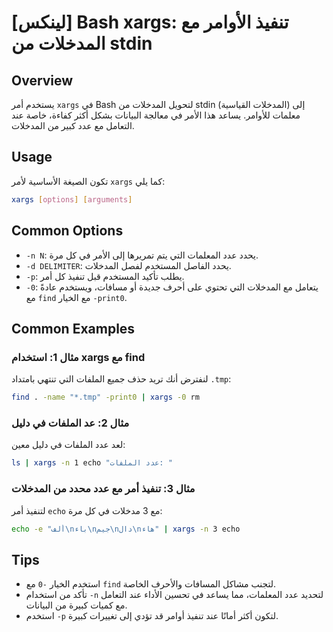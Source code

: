 # [لينكس] Bash xargs: تنفيذ الأوامر مع المدخلات من stdin

## Overview
يستخدم أمر `xargs` في Bash لتحويل المدخلات من stdin (المدخلات القياسية) إلى معلمات للأوامر. يساعد هذا الأمر في معالجة البيانات بشكل أكثر كفاءة، خاصة عند التعامل مع عدد كبير من المدخلات.

## Usage
تكون الصيغة الأساسية لأمر `xargs` كما يلي:
```bash
xargs [options] [arguments]
```

## Common Options
- `-n N`: يحدد عدد المعلمات التي يتم تمريرها إلى الأمر في كل مرة.
- `-d DELIMITER`: يحدد الفاصل المستخدم لفصل المدخلات.
- `-p`: يطلب تأكيد المستخدم قبل تنفيذ كل أمر.
- `-0`: يتعامل مع المدخلات التي تحتوي على أحرف جديدة أو مسافات، ويستخدم عادةً مع `find` مع الخيار `-print0`.

## Common Examples
### مثال 1: استخدام xargs مع find
لنفترض أنك تريد حذف جميع الملفات التي تنتهي بامتداد `.tmp`:
```bash
find . -name "*.tmp" -print0 | xargs -0 rm
```

### مثال 2: عد الملفات في دليل
لعد عدد الملفات في دليل معين:
```bash
ls | xargs -n 1 echo "عدد الملفات: "
```

### مثال 3: تنفيذ أمر مع عدد محدد من المدخلات
لتنفيذ أمر `echo` مع 3 مدخلات في كل مرة:
```bash
echo -e "ألف\nباء\nجيم\nدال\nهاء" | xargs -n 3 echo
```

## Tips
- استخدم الخيار `-0` مع `find` لتجنب مشاكل المسافات والأحرف الخاصة.
- تأكد من استخدام `-n` لتحديد عدد المعلمات، مما يساعد في تحسين الأداء عند التعامل مع كميات كبيرة من البيانات.
- استخدم `-p` لتكون أكثر أمانًا عند تنفيذ أوامر قد تؤدي إلى تغييرات كبيرة.